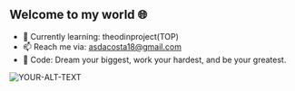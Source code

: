 ## Welcome to my world :globe_with_meridians:


- 🌱 Currently learning: theodinproject(TOP)
- 📫 Reach me via: asdacosta18@gmail.com 
- :scroll: Code: Dream your biggest, work your hardest, and be your greatest.

<picture>
 <source media="(prefers-color-scheme: dark)" srcset="https://checkmarx.com/wp-content/uploads/2020/08/shutterstock_1078387013-1240x620.jpg">
 <source media="(prefers-color-scheme: light)" srcset="https://checkmarx.com/wp-content/uploads/2020/08/shutterstock_1078387013-1240x620.jpg">
 <img alt="YOUR-ALT-TEXT" src="https://checkmarx.com/wp-content/uploads/2020/08/shutterstock_1078387013-1240x620.jpg">
</picture>

